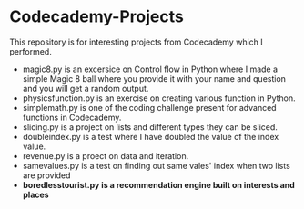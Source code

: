 # Codecademy-Projects
This repository is for interesting projects from Codecademy which I performed.
* magic8.py is an excersice on Control flow in Python where I made a simple Magic 8 ball where you provide it with your name and question and you will get a random output.
* physicsfunction.py is an exercise on creating various function in Python.
* simplemath.py is one of the coding challenge present for advanced functions in Codecademy.
* slicing.py is a project on lists and different types they can be sliced.
* doubleindex.py is a test where I have doubled the value of the index value.
* revenue.py is a proect on data and iteration.
* samevalues.py is a test on finding out same vales' index when two lists are provided
* **boredlesstourist.py is a recommendation engine built on interests and places**
